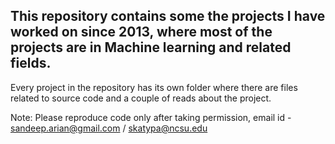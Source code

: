 ## This repository contains some the projects I have worked on since 2013, where most of the projects are in Machine learning and related fields.
Every project in the repository has its own folder where there are files related to source code and a couple of reads about the project.

Note: Please reproduce code only after taking permission,  email id - sandeep.arian@gmail.com / skatypa@ncsu.edu

